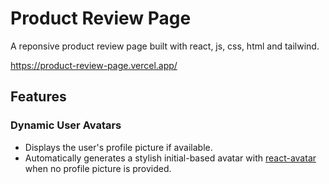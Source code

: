 # Product Review Page

A reponsive product review page built with react, js, css, html and tailwind.

https://product-review-page.vercel.app/

## Features

### **Dynamic User Avatars**

- Displays the user's profile picture if available.
- Automatically generates a stylish initial-based avatar with [react-avatar](https://www.npmjs.com/package/react-avatar) when no profile picture is provided.
